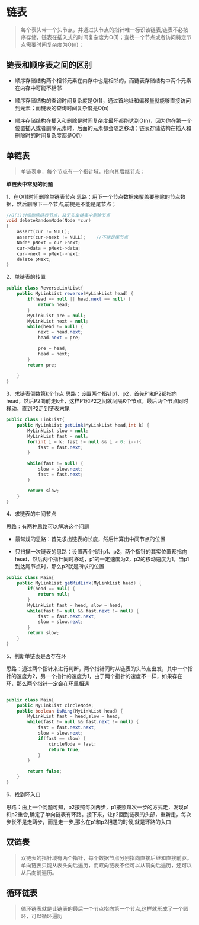 # 链表
>每个表头带一个头节点，并通过头节点的指针唯一标识该链表,链表不必按序存储，链表在插入式的时间复杂度为O(1)；查找一个节点或者访问特定节点需要时间复杂度为O(n)；

## 链表和顺序表之间的区别
- 顺序存储结构两个相邻元素在内存中也是相邻的，而链表存储结构中两个元素在内存中可能不相邻

- 顺序存储结构的查询时间复杂度是O(1)，通过首地址和偏移量就能够直接访问到元素；而链表的查询时间复杂度是O(n)

- 顺序存储结构在插入和删除是时间复杂度最坏都能达到O(n)，因为你在第一个位置插入或者删除元素时，后面的元素都会随之移动；链表存储结构在插入和删除时的时间复杂度都是O(1)

## 单链表

>单链表中，每个节点有一个指针域，指向其后继节点；

**单链表中常见的问题**

1、在O(1)时间删除单链表节点
思路：用下一个节点数据来覆盖要删除的节点数据，然后删除下一个节点,前提是不能是尾节点；

```C
//O(1)时间删除链表节点，从无头单链表中删除节点
void deleteRandomNode(Node *cur)
{
    assert(cur != NULL);
    assert(cur->next != NULL);    //不能是尾节点
    Node* pNext = cur->next;
    cur->data = pNext->data;
    cur->next = pNext->next;
    delete pNext;
}
```

2、单链表的转置
```Java
public class ReverseLinkList{
    public MyLinkList reverse(MyLinkList head) {
        if(head == null || head.next == null) {
            return head;
        }
        MyLinkList pre = null;
        MyLinkList next = null;
        while(head != null) {
            next = head.next;
            head.next = pre;

            pre = head;
            head = next;
        }
        return pre;
        
    }
}
```
3、求链表倒数第k个节点
思路：设置两个指针p1、p2，首先P1和P2都指向head，然后P2向前走k步，这样P1和P2之间就间隔K个节点，最后两个节点同时移动，直到P2走到链表末尾

```Java
public class LinkList{
    public MyLinkList getLink(MyLinkList head,int k) {
        MyLinkList slow = null;
        MyLinkList fast = null;
        for(int i = k; fast != null && i > 0; i--){
            fast = fast.next;
        }

        while(fast != null) {
            slow = slow.next;
            fast = fast.next;
        }

        return slow;
    }
}
```

4、求链表的中间节点

思路：有两种思路可以解决这个问题
- 最常规的思路：首先求出链表的长度，然后计算出中间节点的位置

- 只扫描一次链表的思路：设置两个指针p1、p2，两个指针的其实位置都指向head，然后两个指针同时移动，p1的一定速度为2，p2的移动速度为1，当p1到达尾节点时，那么p2就是所求的位置

```Java
public class Main{
    public MyLinkList getMidLink(MyLinkList head) {
        if(head == null) {
            return null;
        }
        MyLinkList fast = head, slow = head;
        while(fast != null && fast.next != null) {
            fast = fast.next.next;
            slow = slow.next;
        }
        return slow;
    }
}
```

5、判断单链表是否存在环

思路：通过两个指针来进行判断，两个指针同时从链表的头节点出发，其中一个指针的速度为2，另一个指针的速度为1，由于两个指针的速度不一样，如果存在环，那么两个指针一定会在环里相遇

```Java

public class Main{
    public MyLinkList circleNode;
    public boolean isRing(MyLinkList head) {
        MyLinkList fast = head,slow = head;
        while(fast != null && fast.next != null) {
            fast = fast.next.next;
            slow = slow.next;
            if(fast == slow) {
                circleNode = fast;
                return true;
            }
        }

        return false;
    }
}
```

6、找到环入口

思路：由上一个问题可知，p2按照每次两步，p1按照每次一步的方式走，发现p1和p2重合,确定了单向链表有环路。接下来，让p2回到链表的头部，重新走，每次步长不是走两步，而是走一步,那么在p1和p2相遇的时候,就是环路的入口


## 双链表

>双链表的指针域有两个指针，每个数据节点分别指向直接后继和直接前驱。单向链表只能从表头向后遍历，而双向链表不但可以从前向后遍历，还可以从后向前遍历。

## 循环链表
>循环链表就是让链表的最后一个节点指向第一个节点,这样就形成了一个圆环，可以循环遍历